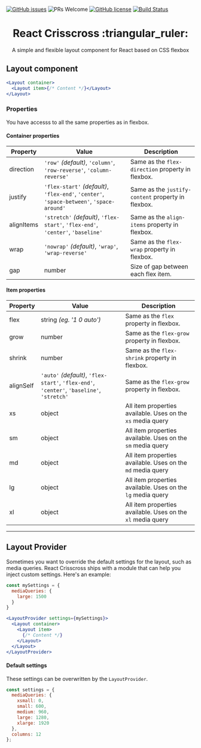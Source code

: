 [![GitHub issues](https://img.shields.io/github/issues/ludens-reklamebyra/react-crisscross.svg)](https://github.com/ludens-reklamebyra/react-crisscross/issues) ![PRs Welcome](https://img.shields.io/badge/PRs-welcome-brightgreen.svg)
[![GitHub license](https://img.shields.io/github/license/ludens-reklamebyra/react-crisscross.svg)](https://github.com/ludens-reklamebyra/react-crisscross/blob/master/LICENSE)
[![Build Status](https://travis-ci.org/ludens-reklamebyra/react-crisscross.svg?branch=master)](https://travis-ci.org/ludens-reklamebyra/react-crisscross)

<h1 align="center">React Crisscross :triangular_ruler:</h1>
<p align="center">A simple and flexible layout component for React based on CSS flexbox</p>

## Layout component

```jsx
<Layout container>
  <Layout item>{/* Content */}</Layout>
</Layout>
```

### Properties

You have accesss to all the same properties as in flexbox.

#### Container properties

| Property   | Value                                                                                     | Description                                        |
| ---------- | ----------------------------------------------------------------------------------------- | -------------------------------------------------- |
| direction  | `'row'` _(default)_, `'column'`, `'row-reverse'`, `'column-reverse'`                      | Same as the `flex-direction` property in flexbox.  |
| justify    | `'flex-start'` _(default)_, `'flex-end'`, `'center'`, `'space-between'`, `'space-around'` | Same as the `justify-content` property in flexbox. |
| alignItems | `'stretch'` _(default)_, `'flex-start'`, `'flex-end'`, `'center'`, `'baseline'`           | Same as the `align-items` property in flexbox.     |
| wrap       | `'nowrap'` _(default)_, `'wrap'`, `'wrap-reverse'`                                        | Same as the `flex-wrap` property in flexbox.       |
| gap        | number                                                                                    | Size of gap between each flex item.                |

#### Item properties

| Property  | Value                                                                                     | Description                                                 |
| --------- | ----------------------------------------------------------------------------------------- | ----------------------------------------------------------- |
| flex      | string _(eg. '1 0 auto')_                                                                 | Same as the `flex` property in flexbox.                     |
| grow      | number                                                                                    | Same as the `flex-grow` property in flexbox.                |
| shrink    | number                                                                                    | Same as the `flex-shrink` property in flexbox.              |
| alignSelf | `'auto'` _(default)_, `'flex-start'`, `'flex-end'`, `'center'`, `'baseline'`, `'stretch'` | Same as the `flex-grow` property in flexbox.                |
| xs        | object                                                                                    | All item properties available. Uses on the `xs` media query |
| sm        | object                                                                                    | All item properties available. Uses on the `sm` media query |
| md        | object                                                                                    | All item properties available. Uses on the `md` media query |
| lg        | object                                                                                    | All item properties available. Uses on the `lg` media query |
| xl        | object                                                                                    | All item properties available. Uses on the `xl` media query |

---

## Layout Provider

Sometimes you want to override the default settings for the layout, such as media queries. React Crisscross ships with a
module that can help you inject custom settings. Here's an example:

```jsx
const mySettings = {
  mediaQueries: {
    large: 1500
  }
}

<LayoutProvider settings={mySettings}>
  <Layout container>
    <Layout item>
      {/* Content */}
    </Layout>
  </Layout>
</LayoutProvider>
```

#### Default settings

These settings can be overwritten by the `LayoutProvider`.

```js
const settings = {
  mediaQueries: {
    xsmall: 0,
    small: 600,
    medium: 960,
    large: 1280,
    xlarge: 1920
  },
  columns: 12
};
```

